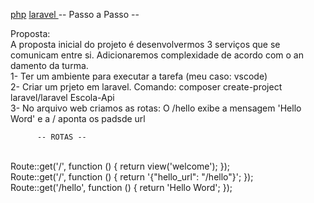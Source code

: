 <a href=https://www.php.net >php</a> 
<a href=https://laravel.com/docs/10.x >laravel </a> 
         -- Passo a Passo --

Proposta: 
<br>
A proposta inicial do projeto é desenvolvermos 3 serviços que se 
comunicam entre si. Adicionaremos complexidade de acordo com o an
damento da turma.
<br>
1- Ter um ambiente para executar a tarefa (meu caso: vscode)
<br>
2- Criar um prjeto em laravel. Comando: composer create-project laravel/laravel Escola-Api
<br>
3- No arquivo web criamos as rotas:  O /hello exibe a mensagem 'Hello Word' e a / aponta os padsde url 
          
          -- ROTAS --
<br>
Route::get('/', function () {
    return view('welcome');
});
<br>
Route::get('/', function () {
    return '{"hello_url": "/hello"}';
});
<br>
Route::get('/hello', function () { 
    return 'Hello Word'; 
}); 




